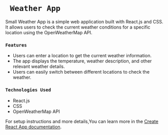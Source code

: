 # ` Weather App`

Small Weather App is a simple web application built with React.js and CSS. It allows users to check the current weather conditions for a specific location using the OpenWeatherMap API.

### `Features`
- Users can enter a location to get the current weather information.
- The app displays the temperature, weather description, and other relevant weather details.
- Users can easily switch between different locations to check the weather.
 
### `Technologies Used`
- React.js
- CSS
- OpenWeatherMap API

For setup instructions and more details,You can learn more in the [Create React App documentation](https://facebook.github.io/create-react-app/docs/getting-started).
